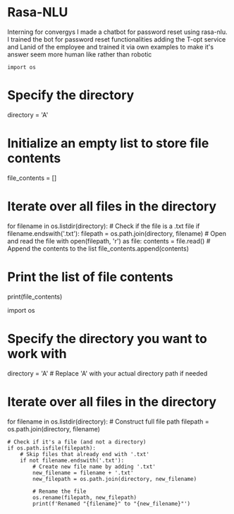 # Rasa-NLU
Interning for convergys I made a chatbot for password reset using rasa-nlu.
I trained the bot for password reset functionalities adding the T-opt service and Lanid of the employee and trained it via own examples to make it's answer seem more human like rather than robotic



    

    
    import os

# Specify the directory
directory = 'A'

# Initialize an empty list to store file contents
file_contents = []

# Iterate over all files in the directory
for filename in os.listdir(directory):
    # Check if the file is a .txt file
    if filename.endswith('.txt'):
        filepath = os.path.join(directory, filename)
        # Open and read the file
        with open(filepath, 'r') as file:
            contents = file.read()
            # Append the contents to the list
            file_contents.append(contents)

# Print the list of file contents
print(file_contents)









import os

# Specify the directory you want to work with
directory = 'A'  # Replace 'A' with your actual directory path if needed

# Iterate over all files in the directory
for filename in os.listdir(directory):
    # Construct full file path
    filepath = os.path.join(directory, filename)
    
    # Check if it's a file (and not a directory)
    if os.path.isfile(filepath):
        # Skip files that already end with '.txt'
        if not filename.endswith('.txt'):
            # Create new file name by adding '.txt'
            new_filename = filename + '.txt'
            new_filepath = os.path.join(directory, new_filename)
            
            # Rename the file
            os.rename(filepath, new_filepath)
            print(f'Renamed "{filename}" to "{new_filename}"')
